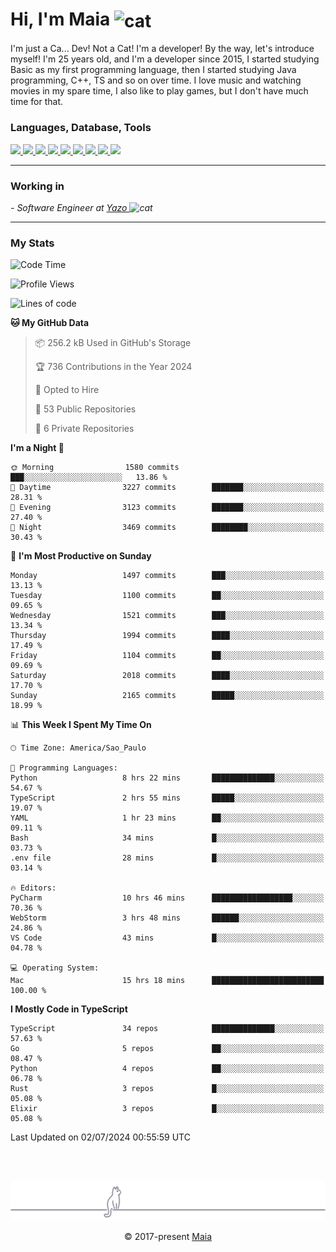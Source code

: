 <h1 align="left">Hi, I'm Maia 
<img src="https://emojis.slackmojis.com/emojis/images/1643509834/36299/black-cat.gif?1643509834" width="50" height="60" align="center"  alt="cat"/>
</h1>

I'm just a Ca... Dev! Not a Cat! I'm a developer! By the way, let's introduce myself!
I'm 25 years old, and I'm a developer since 2015, I started studying Basic as my first programming
language, then I started studying Java programming, C++, TS and so on over time.
I love music and watching movies in my spare time, I also like to play games, but I don't have much time for that.

<h3 align="left">Languages, Database, Tools</h3>
<p>
  <a href="https://www.typescriptlang.org">
    <img src="https://skillicons.dev/icons?i=ts" />
  </a>
  <a href="https://go.dev">
    <img src="https://skillicons.dev/icons?i=go" />
  </a>
  <a href="https://www.python.org">
    <img src="https://skillicons.dev/icons?i=python" />
  </a>
  <a href="https://gradle.org">
    <img src="https://skillicons.dev/icons?i=gradle" />
  </a>
  <a href="https://redis.io">
    <img src="https://skillicons.dev/icons?i=redis" />
  </a>
  <a href="https://www.mongodb.com">
    <img src="https://skillicons.dev/icons?i=mongodb" />
  </a>
  <a href="https://nodejs.org">
    <img src="https://skillicons.dev/icons?i=nodejs" />
  </a>
  <a href="https://www.javascript.com">
    <img src="https://skillicons.dev/icons?i=js" />
  </a>
  <a href="https://www.docker.com">
    <img src="https://skillicons.dev/icons?i=docker" />
  </a>
</p>

<hr/>

<h3>Working in</h3>

<p><em> - Software Engineer at <a href="[https://pdasolucoes.com.br](https://yazo.com.br/)">Yazo
</a><img src="https://media.giphy.com/media/WUlplcMpOCEmTGBtBW/giphy.gif" width="30" alt="cat"> 
</em></p>

<hr/>

### My Stats

<!--START_SECTION:waka-->
![Code Time](http://img.shields.io/badge/Code%20Time-4%2C380%20hrs%207%20mins-blue)

![Profile Views](http://img.shields.io/badge/Profile%20Views-0-blue)

![Lines of code](https://img.shields.io/badge/From%20Hello%20World%20I%27ve%20Written-3.4%20million%20lines%20of%20code-blue)

**🐱 My GitHub Data** 

> 📦 256.2 kB Used in GitHub's Storage 
 > 
> 🏆 736 Contributions in the Year 2024
 > 
> 💼 Opted to Hire
 > 
> 📜 53 Public Repositories 
 > 
> 🔑 6 Private Repositories 
 > 
**I'm a Night 🦉** 

```text
🌞 Morning                1580 commits        ███░░░░░░░░░░░░░░░░░░░░░░   13.86 % 
🌆 Daytime                3227 commits        ███████░░░░░░░░░░░░░░░░░░   28.31 % 
🌃 Evening                3123 commits        ███████░░░░░░░░░░░░░░░░░░   27.40 % 
🌙 Night                  3469 commits        ████████░░░░░░░░░░░░░░░░░   30.43 % 
```
📅 **I'm Most Productive on Sunday** 

```text
Monday                   1497 commits        ███░░░░░░░░░░░░░░░░░░░░░░   13.13 % 
Tuesday                  1100 commits        ██░░░░░░░░░░░░░░░░░░░░░░░   09.65 % 
Wednesday                1521 commits        ███░░░░░░░░░░░░░░░░░░░░░░   13.34 % 
Thursday                 1994 commits        ████░░░░░░░░░░░░░░░░░░░░░   17.49 % 
Friday                   1104 commits        ██░░░░░░░░░░░░░░░░░░░░░░░   09.69 % 
Saturday                 2018 commits        ████░░░░░░░░░░░░░░░░░░░░░   17.70 % 
Sunday                   2165 commits        █████░░░░░░░░░░░░░░░░░░░░   18.99 % 
```


📊 **This Week I Spent My Time On** 

```text
🕑︎ Time Zone: America/Sao_Paulo

💬 Programming Languages: 
Python                   8 hrs 22 mins       ██████████████░░░░░░░░░░░   54.67 % 
TypeScript               2 hrs 55 mins       █████░░░░░░░░░░░░░░░░░░░░   19.07 % 
YAML                     1 hr 23 mins        ██░░░░░░░░░░░░░░░░░░░░░░░   09.11 % 
Bash                     34 mins             █░░░░░░░░░░░░░░░░░░░░░░░░   03.73 % 
.env file                28 mins             █░░░░░░░░░░░░░░░░░░░░░░░░   03.14 % 

🔥 Editors: 
PyCharm                  10 hrs 46 mins      ██████████████████░░░░░░░   70.36 % 
WebStorm                 3 hrs 48 mins       ██████░░░░░░░░░░░░░░░░░░░   24.86 % 
VS Code                  43 mins             █░░░░░░░░░░░░░░░░░░░░░░░░   04.78 % 

💻 Operating System: 
Mac                      15 hrs 18 mins      █████████████████████████   100.00 % 
```

**I Mostly Code in TypeScript** 

```text
TypeScript               34 repos            ██████████████░░░░░░░░░░░   57.63 % 
Go                       5 repos             ██░░░░░░░░░░░░░░░░░░░░░░░   08.47 % 
Python                   4 repos             ██░░░░░░░░░░░░░░░░░░░░░░░   06.78 % 
Rust                     3 repos             █░░░░░░░░░░░░░░░░░░░░░░░░   05.08 % 
Elixir                   3 repos             █░░░░░░░░░░░░░░░░░░░░░░░░   05.08 % 
```




 Last Updated on 02/07/2024 00:55:59 UTC
<!--END_SECTION:waka-->


<br/>
<br/>

<p align="center"><img src="https://raw.githubusercontent.com/gabrielmaialva33/gabrielmaialva33/master/assets/gray0_ctp_on_line.svg?sanitize=true" /></p>
<p align="center">&copy; 2017-present <a href="https://github.com/gabrielmaialva33/" target="_blank">Maia</a>
